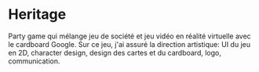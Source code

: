 # Heritage
Party game qui mélange jeu de société et jeu vidéo en réalité virtuelle avec le cardboard Google.
Sur ce jeu, j'ai assuré la direction artistique: UI du jeu en 2D, character design, design des cartes et du cardboard, logo, communication.
